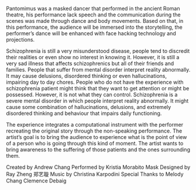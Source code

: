 Pantomimus was a masked dancer that performed in the ancient Roman theatre, his performance lack speech and the communication during the scenes was made through dance and body movements. Based on that, in this performance, the audience will be immersed into the storytelling, the performer’s dance will be enhanced with face hacking technology and projections. 

Schizophrenia is still a very misunderstood disease, people tend to discredit their realities or even show no interest in knowing it. However, it is still a very sad illness that affects schizophrenics but all of their friends and families. People that suffer from mental disorder interpret reality abnormally. It may cause delusions, disordered thinking or even hallucinations, impairing day to day chores. People who do not have the experience with schizophrenia patient might think that they want to get attention or might be possessed. However, it is not what they can control. Schizophrenia is a severe mental disorder in which people interpret reality abnormally. It might cause some combination of hallucinations, delusions, and extremely disordered thinking and behaviour that impairs daily functioning.

The experience integrates a computational instrument with the performer recreating the original story through the non-speaking performance. The artist’s goal is to bring the audience to experience what is the point of view of a person who is going through this kind of moment. The artist wants to bring awareness to the suffering of those patients and the ones surrounding them.

Created by Andrew Chang
Performed by Kristia Morabito
Mask Designed by Ray Zheng 郑艺璇
Music by Christina Karpodini
Special Thanks to Melody Chang
                                 Clemence Debaig